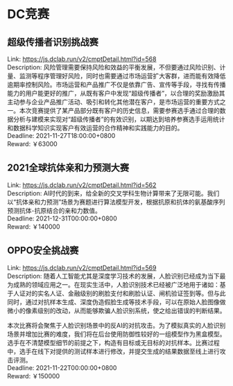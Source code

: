 # DC竞赛



## 超级传播者识别挑战赛

Link: https://js.dclab.run/v2/cmptDetail.html?id=568  
Description: 风险管理需要保持风险和效益的平衡发展，不但要通过风险识别、计量、监测等程序管理好风险，同时也需要通过市场运营扩大客群，进而能有效降低逾期率控制风险。市场运营和产品推广不仅是依靠广告、宣传等手段，寻找有传播能力的用户能更好的推广，从既有客户中发现“超级传播者”，以合理的奖励激励其主动参与企业产品推广活动、吸引和转化其他潜在客户，是市场运营的重要方式之一。本次竞赛提供了某产品部分既有客户的历史信息，需要参赛选手通过合理的数据分析与建模来实现对“超级传播者”的有效识别，以期达到培养参赛选手运用统计和数据科学知识实现客户有效运营的合作精神和实践能力的目的。  
Deadline: 2021-11-27T18:00:00+0800  
Reward: ￥63000  


## 2021全球抗体亲和力预测大赛

Link: https://js.dclab.run/v2/cmptDetail.html?id=562  
Description: AI时代的到来，给全新的交叉学科生物计算带来了无限可能。我们以“抗体亲和力预测”场景为赛题进行算法模型开发，根据抗原和抗体的氨基酸序列预测抗体-抗原结合的亲和力数值。   
Deadline: 2021-12-31T00:00:00+0800  
Reward: ￥140000  


## OPPO安全挑战赛

Link: https://js.dclab.run/v2/cmptDetail.html?id=569  
Description: 随着人工智能尤其是深度学习技术的发展，人脸识别已经成为当下最为成熟的领域应用之一。在现实生活中，人脸识别技术已经被广泛地用于诸如：基于人证对的实名人证、金融级别的刷脸支付和刷脸认证、闸机验证签到等。但与此同时，通过对抗样本生成、深度伪造假脸生成等技术手段，可以在原始人脸图像做微小的像素级别的改动，从而能够欺骗人脸识别系统，使之给出错误的判断结果。

本次比赛将会聚焦于人脸识别场景中的反AI的对抗攻击。为了模拟真实的人脸识别场景并增加比赛的难度，我们将在后台使用防御性较好的一组模型作为黑盒模型。选手在不清楚模型细节的前提之下，构造有目标或无目标的对抗样本。比赛过程中，选手在线下对提供的测试样本进行修改，并提交生成的结果数据至线上进行攻击评测。  
Deadline: 2021-11-22T00:00:00+0800  
Reward: ￥150000  

